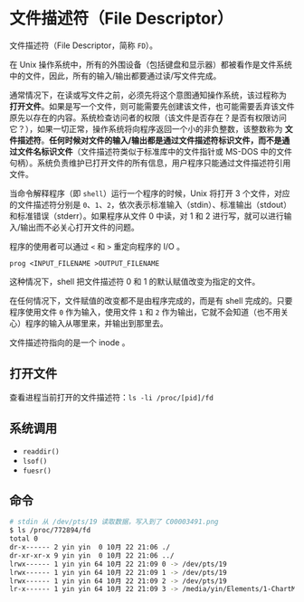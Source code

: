 # 文件描述符（File Descriptor）

文件描述符（File Descriptor，简称 `FD`）。

在 Unix 操作系统中，所有的外围设备（包括键盘和显示器）都被看作是文件系统中的文件，因此，所有的输入/输出都要通过读/写文件完成。

通常情况下，在读或写文件之前，必须先将这个意图通知操作系统，该过程称为 **打开文件**。如果是写一个文件，则可能需要先创建该文件，也可能需要丢弃该文件原先以存在的内容。系统检查访问者的权限（该文件是否存在？是否有权限访问它？），如果一切正常，操作系统将向程序返回一个小的非负整数，该整数称为 **文件描述符**。**任何时候对文件的输入/输出都是通过文件描述符标识文件，而不是通过文件名标识文件**（文件描述符类似于标准库中的文件指针或 MS-DOS 中的文件句柄）。系统负责维护已打开文件的所有信息，用户程序只能通过文件描述符引用文件。

当命令解释程序（即 `shell`）运行一个程序的时候，Unix 将打开 3 个文件，对应的文件描述符分别是 `0`、`1`、`2`，依次表示标准输入（stdin）、标准输出（stdout）和标准错误（stderr）。如果程序从文件 0 中读，对 1 和 2 进行写，就可以进行输入/输出而不必关心打开文件的问题。

程序的使用者可以通过 `<` 和 `>` 重定向程序的 I/O 。

```shell
prog <INPUT_FILENAME >OUTPUT_FILENAME
```

这种情况下，shell 把文件描述符 0 和 1 的默认赋值改变为指定的文件。

在任何情况下，文件赋值的改变都不是由程序完成的，而是有 shell 完成的。只要程序使用文件 `0` 作为输入，使用文件 `1` 和 `2` 作为输出，它就不会知道（也不用关心）程序的输入从哪里来，并输出到那里去。

文件描述符指向的是一个 inode 。

## 打开文件

查看进程当前打开的文件描述符：`ls -li /proc/[pid]/fd`

## 系统调用

* `readdir()`
* `lsof()`
* `fuesr()`

## 命令

```bash
# stdin 从 /dev/pts/19 读取数据，写入到了 C00003491.png
$ ls /proc/772894/fd
total 0
dr-x------ 2 yin yin  0 10月 22 21:06 ./
dr-xr-xr-x 9 yin yin  0 10月 22 21:06 ../
lrwx------ 1 yin yin 64 10月 22 21:09 0 -> /dev/pts/19
lrwx------ 1 yin yin 64 10月 22 21:09 1 -> /dev/pts/19
lrwx------ 1 yin yin 64 10月 22 21:09 2 -> /dev/pts/19
lr-x------ 1 yin yin 64 10月 22 21:09 3 -> /media/yin/Elements/1-ChartMap_v2_en/L12/R00001b92/C00003491.png
```